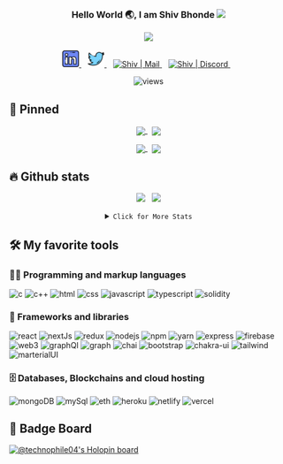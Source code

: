 <h3 align="center">
  Hello World 🌏, I am Shiv Bhonde
  <img src="https://media.giphy.com/media/hvRJCLFzcasrR4ia7z/giphy.gif" width="28">
</h3>

<!-- Typing SVG -->
<p align="center">
<img src="https://readme-typing-svg.herokuapp.com?font=Poppins&weight=700&size=26&duration=3000&pause=1507&color=A177FE&center=true&width=480&lines=%3C+Living+the+life+I+imagined+%3E;%3C+Full-stack+web+developer+%3E;%3C+Blockchain+and+Web3.0%2C+WAGMI+!+%3E;%3C+Always+learning+new+stuff+%3E">
</p>

<!-- Social badges section -->
<p align='center'>
  <a href="https://www.linkedin.com/in/shiv-bhonde-b23a1a205/">
    <img height="30" src="https://raw.githubusercontent.com/8bithemant/8bithemant/master/linkedin.png?raw=true" alt="Shiv | LinkedIn">
  </a>&nbsp;&nbsp;
  <a href="https://twitter.com/ShivBhonde">
    <img height="30" src="https://raw.githubusercontent.com/8bithemant/8bithemant/master/twitter.png?raw=true" alt="Shiv | Twitter">
  </a>&nbsp;&nbsp;
  <a href="mailto:shivbhonde04@gmail.com">
    <img height="32" src="https://user-images.githubusercontent.com/29790345/184528214-8f168ffd-5a4c-4d30-8d6b-917568924fbb.png?raw=true" alt="Shiv | Mail">
  </a>&nbsp;&nbsp;
  <a href="https://discordapp.com/users/435412297825910795">
    <img height="33" src="https://user-images.githubusercontent.com/29790345/184599637-8ba21112-adc2-400a-8931-b071b74fb2a7.png?raw=true" alt="Shiv | Discord" >
  </a>&nbsp;&nbsp;
</p>



<!-- Profile to views -->
<p align="center">
    <img alt="views" title="GitHub profile views" src="https://komarev.com/ghpvc/?username=technophile-04&color=a177fe&style=for-the-badge"/>
</p>

## 📌 Pinned


<p align='center'>
<p align="center">
<a href="https://github.com/technophile-04/ethMan">
<img width='49%' align="center"src="https://github-readme-stats.vercel.app/api/pin/?username=technophile-04&repo=ethMan&theme=aura" />
</a>
<span>&nbsp;</span>
<a href="https://github.com/technophile-04/lwdXbuildSpace">
<img width='49%' align="center"src="https://github-readme-stats.vercel.app/api/pin/?username=technophile-04&repo=lwdXbuildSpace&theme=aura" />
</a>
</p>
</p>

<p align="center">
<a href="https://github.com/technophile-04/blog-frontend">
<img width='49%' align="center"src="https://github-readme-stats.vercel.app/api/pin/?username=technophile-04&repo=blog-frontend&theme=aura" />
</a>
<span>&nbsp;</span>
<a href="https://github.com/technophile-04/De-Tweet">
<img width='49%' align="center"src="https://github-readme-stats.vercel.app/api/pin/?username=technophile-04&repo=De-Tweet&theme=aura" />
</a>
</p>


## 🔥 Github stats
<p align="center">
  <img width="40%" src="https://github-readme-stats.vercel.app/api?username=technophile-04&show_icons=true&theme=aura" />
  &nbsp;
  <img width="40%" src="https://streak-stats.demolab.com?user=technophile-04&background=15141B&ring=A177FE&currStreakNum=61FECA&fire=61FECA&sideLabels=A177FE&currStreakLabel=A177FE&dates=61FECA&sideNums=A177FE" />
</p>

<details align="center">
    <summary> <code>Click for More Stats</code> </summary>
    <br>
    <img width="40%" src="https://github-readme-stats.vercel.app/api/top-langs/?username=technophile-04&layout=compact&theme=aura" />
    &nbsp;
    <img width="55%" src="https://activity-graph.herokuapp.com/graph?username=technophile-04&custom_title=Contributions&theme=react-dark&bg_color=20232a&radius=6" />
</details>

## 🛠️ My favorite tools

### 👨‍💻 Programming and markup languages

<p>
    <img alt="c" src="https://img.shields.io/badge/C-00599C?style=for-the-badge&logo=c&logoColor=white">
    <img alt="c++" src="https://img.shields.io/badge/C%2B%2B-00599C?style=for-the-badge&logo=c%2B%2B&logoColor=white">
    <img alt="html" src="https://img.shields.io/badge/HTML5-E34F26?style=for-the-badge&logo=html5&logoColor=white">
    <img alt="css" src="https://img.shields.io/badge/CSS3-1572B6?style=for-the-badge&logo=css3&logoColor=white">
    <img alt="javascript" src="https://img.shields.io/badge/JavaScript-323330?style=for-the-badge&logo=javascript&logoColor=F7DF1E">
    <img alt="typescript" src="https://img.shields.io/badge/TypeScript-007ACC?style=for-the-badge&logo=typescript&logoColor=white">
    <img alt="solidity" src="https://img.shields.io/badge/Solidity-e6e6e6?style=for-the-badge&logo=solidity&logoColor=black">
</p>

### 🧰 Frameworks and libraries

<p>
    <img alt="react" src="https://img.shields.io/badge/React-20232A?style=for-the-badge&logo=react&logoColor=61DAFB">
    <img alt="nextJs" src="https://img.shields.io/badge/next.js-000000?style=for-the-badge&logo=nextdotjs&logoColor=white">
    <img alt="redux" src="https://img.shields.io/badge/Redux-593D88?style=for-the-badge&logo=redux&logoColor=white">
    <img alt="nodejs" src="https://img.shields.io/badge/Node.js-339933?style=for-the-badge&logo=nodedotjs&logoColor=white">
    <img alt="npm" src="https://img.shields.io/badge/npm-CB3837?style=for-the-badge&logo=npm&logoColor=white">
    <img alt="yarn" src="https://img.shields.io/badge/Yarn-2C8EBB?style=for-the-badge&logo=yarn&logoColor=white">
    <img alt="express" src="https://img.shields.io/badge/Express.js-000000?style=for-the-badge&logo=express&logoColor=white">
    <img alt="firebase" src="https://img.shields.io/badge/firebase-ffca28?style=for-the-badge&logo=firebase&logoColor=black">
    <img alt="web3" src="https://img.shields.io/badge/web3.js-F16822?style=for-the-badge&logo=web3.js&logoColor=white">
    <img alt="graphQl" src="https://img.shields.io/badge/Apollo%20GraphQL-311C87?&style=for-the-badge&logo=Apollo%20GraphQL&logoColor=white">
    <img alt="graph" src="https://img.shields.io/badge/GraphQl-E10098?style=for-the-badge&logo=graphql&logoColor=white">
    <img alt="chai" src="https://img.shields.io/badge/chai-A30701?style=for-the-badge&logo=chai&logoColor=white">
    <img alt="bootstrap" src="https://img.shields.io/badge/Bootstrap-563D7C?style=for-the-badge&logo=bootstrap&logoColor=white">
    <img alt="chakra-ui" src="https://img.shields.io/badge/Chakra--UI-319795?style=for-the-badge&logo=chakra-ui&logoColor=white">
    <img alt="tailwind" src="https://img.shields.io/badge/Tailwind_CSS-38B2AC?style=for-the-badge&logo=tailwind-css&logoColor=white">
    <img alt="marterialUI" src="https://img.shields.io/badge/Material%20UI-007FFF?style=for-the-badge&logo=mui&logoColor=white">
</p>

### 🗄️ Databases, Blockchains and cloud hosting

<p>

<img alt="mongoDB" src="https://img.shields.io/badge/MongoDB-4EA94B?style=for-the-badge&logo=mongodb&logoColor=white">
<img alt="mySql" src="https://img.shields.io/badge/MySQL-005C84?style=for-the-badge&logo=mysql&logoColor=white">
<img alt="eth" src="https://img.shields.io/badge/Ethereum-3C3C3D?style=for-the-badge&logo=Ethereum&logoColor=white">
<img alt="heroku" src="https://img.shields.io/badge/Heroku-430098?style=for-the-badge&logo=heroku&logoColor=white">
<img alt="netlify" src="https://img.shields.io/badge/Netlify-00C7B7?style=for-the-badge&logo=netlify&logoColor=white">
<img alt="vercel" src="https://img.shields.io/badge/Vercel-000000?style=for-the-badge&logo=vercel&logoColor=white">

</p>

## 🥇 Badge Board
[![@technophile04's Holopin board](https://holopin.me/technophile04)](https://holopin.io/@technophile04)
